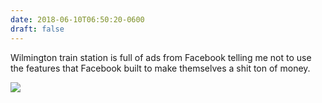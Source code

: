 ```yaml
---
date: 2018-06-10T06:50:20-0600
draft: false
---
```




Wilmington train station is full of ads from Facebook telling me not to use the features that Facebook built to make themselves a shit ton of money.

![](/images/2018/0850284228.jpg)



